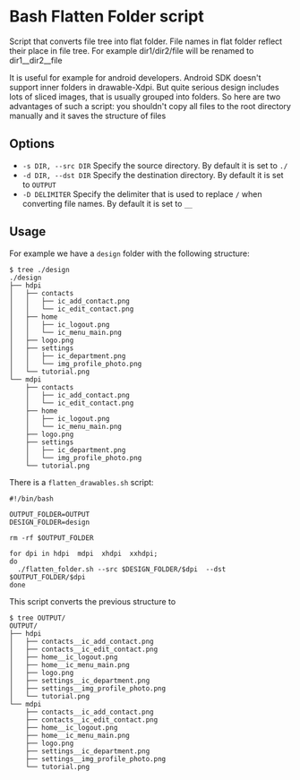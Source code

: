 Bash Flatten Folder script
==========================

Script that converts file tree into flat folder. File names in flat folder reflect their place in file tree. For example dir1/dir2/file will be renamed to dir1__dir2__file

It is useful for example for android developers. Android SDK doesn't support inner folders in drawable-Xdpi. But quite serious design includes lots of sliced images, that is usually grouped into folders. So here are two advantages of such a script: you shouldn't copy all files to the root directory manually and it saves the structure of files


Options
-------

- `-s DIR, --src DIR` Specify the source directory. By default it is set to `./`
- `-d DIR, --dst DIR` Specify the destination directory. By default it is set to `OUTPUT`
- `-D DELIMITER`  Specify the delimiter that is used to replace `/` when converting file names. By default it is set to `__`

Usage
-----

For example we have a `design` folder with the following structure:

```
$ tree ./design
./design
├── hdpi
│   ├── contacts
│   │   ├── ic_add_contact.png
│   │   └── ic_edit_contact.png
│   ├── home
│   │   ├── ic_logout.png
│   │   └── ic_menu_main.png
│   ├── logo.png
│   ├── settings
│   │   ├── ic_department.png
│   │   └── img_profile_photo.png
│   └── tutorial.png
└── mdpi
    ├── contacts
    │   ├── ic_add_contact.png
    │   └── ic_edit_contact.png
    ├── home
    │   ├── ic_logout.png
    │   └── ic_menu_main.png
    ├── logo.png
    ├── settings
    │   ├── ic_department.png
    │   └── img_profile_photo.png
    └── tutorial.png
```

There is a `flatten_drawables.sh` script:
```
#!/bin/bash

OUTPUT_FOLDER=OUTPUT
DESIGN_FOLDER=design

rm -rf $OUTPUT_FOLDER

for dpi in hdpi  mdpi  xhdpi  xxhdpi;
do
  ./flatten_folder.sh --src $DESIGN_FOLDER/$dpi  --dst $OUTPUT_FOLDER/$dpi
done
```

This script converts the previous structure to 

```
$ tree OUTPUT/
OUTPUT/
├── hdpi
│   ├── contacts__ic_add_contact.png
│   ├── contacts__ic_edit_contact.png
│   ├── home__ic_logout.png
│   ├── home__ic_menu_main.png
│   ├── logo.png
│   ├── settings__ic_department.png
│   ├── settings__img_profile_photo.png
│   └── tutorial.png
└── mdpi
    ├── contacts__ic_add_contact.png
    ├── contacts__ic_edit_contact.png
    ├── home__ic_logout.png
    ├── home__ic_menu_main.png
    ├── logo.png
    ├── settings__ic_department.png
    ├── settings__img_profile_photo.png
    └── tutorial.png
```


